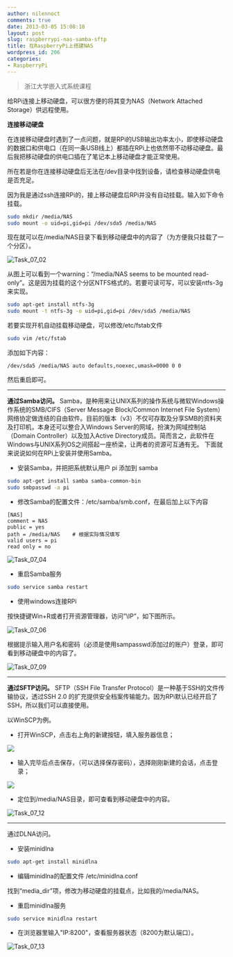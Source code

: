 ```yaml
---
author: nilennoct
comments: true
date: 2013-03-05 15:08:18
layout: post
slug: raspberrypi-nas-samba-sftp
title: 在RaspberryPi上搭建NAS
wordpress_id: 206
categories:
- RaspberryPi
---
```


> 浙江大学嵌入式系统课程


给RPi连接上移动硬盘，可以很方便的将其变为NAS（Network Attached Storage）供远程使用。

**连接移动硬盘**

在连接移动硬盘时遇到了一点问题，就是RPi的USB输出功率太小，即使移动硬盘的数据口和供电口（在同一条USB线上）都插在RPi上也依然带不动移动硬盘。最后我把移动硬盘的供电口插在了笔记本上移动硬盘才能正常使用。

所在若是你在连接移动硬盘后无法在/dev目录中找到设备，请检查移动硬盘供电是否充足。

因为我是通过ssh连接RPi的，接上移动硬盘后RPi并没有自动挂载。输入如下命令挂载。

``` bash
sudo mkdir /media/NAS
sudo mount -o uid=pi,gid=pi /dev/sda5 /media/NAS
```
<!-- more -->

现在就可以在/media/NAS目录下看到移动硬盘中的内容了（为方便我只挂载了一个分区）。

![Task_07_02](http://img.nilennoct.com/wp-content/uploads/2013/03/Task_07_02.png)

从图上可以看到一个warning：“/media/NAS seems to be mounted read-only”。这是因为挂载的这个分区NTFS格式的。若要可读可写，可以安装ntfs-3g来实现。

``` bash
sudo apt-get install ntfs-3g
sudo mount -t ntfs-3g -o uid=pi,gid=pi /dev/sda5 /media/NAS
```

若要实现开机自动挂载移动硬盘，可以修改/etc/fstab文件

``` bash
sudo vim /etc/fstab
```

添加如下内容：

```
/dev/sda5 /media/NAS auto defaults,noexec,umask=0000 0 0
```

然后重启即可。

---

**通过Samba访问。**
Samba，是种用来让UNIX系列的操作系统与微软Windows操作系统的SMB/CIFS（Server Message Block/Common Internet File System）网络协定做连结的自由软件。目前的版本（v3）不仅可存取及分享SMB的资料夹及打印机，本身还可以整合入Windows Server的网域，扮演为网域控制站（Domain Controller）以及加入Active Directory成员。简而言之，此软件在Windows与UNIX系列OS之间搭起一座桥梁，让两者的资源可互通有无。
下面就来说说如何在RPi上安装并使用Samba。

- 安装Samba，并把把系统默认用户 pi 添加到 samba

``` bash
sudo apt-get install samba samba-common-bin
sudo smbpasswd -a pi
```

- 修改Samba的配置文件：/etc/samba/smb.conf，在最后加上以下内容

```
[NAS]
comment = NAS
public = yes
path = /media/NAS    # 根据实际情况填写
valid users = pi
read only = no
```

![Task_07_04](http://img.nilennoct.com/wp-content/uploads/2013/03/Task_07_04.png)

- 重启Samba服务

``` bash
sudo service samba restart
```

- 使用windows连接RPi

按快捷键Win+R或者打开资源管理器，访问”\\IP”，如下图所示。

![Task_07_06](http://img.nilennoct.com/wp-content/uploads/2013/03/Task_07_06.png)

根据提示输入用户名和密码（必须是使用sampasswd添加过的账户）登录，即可看到移动硬盘中的内容了。

![Task_07_09](http://img.nilennoct.com/wp-content/uploads/2013/03/Task_07_09.png)

---

**通过SFTP访问。**
SFTP（SSH File Transfer Protocol）是一种基于SSH的文件传输协议，透过SSH 2.0 的扩充提供安全档案传输能力。因为RPi默认已经开启了SSH，所以我们可以直接使用。

以WinSCP为例。

- 打开WinSCP，点击右上角的新建按钮，填入服务器信息；

![](http://img.nilennoct.com/wp-content/uploads/2013/03/Unnamed-QQ-Screenshot20130301234118.png)

- 输入完毕后点击保存，（可以选择保存密码），选择刚刚新建的会话，点击登录；

![](http://img.nilennoct.com/wp-content/uploads/2013/03/Unnamed-QQ-Screenshot20130301222639.png)

- 定位到/media/NAS目录，即可查看到移动硬盘中的内容。

![Task_07_12](http://img.nilennoct.com/wp-content/uploads/2013/03/Task_07_12.png)

---

通过DLNA访问。

- 安装minidlna

``` bash
sudo apt-get install minidlna
```

- 编辑minidlna的配置文件 /etc/minidlna.conf

找到“media_dir”项，修改为移动硬盘的挂载点，比如我的/media/NAS。

- 重启minidlna服务

``` bash
sudo service minidlna restart
```

- 在浏览器里输入"IP:8200"，查看服务器状态（8200为默认端口）。

![Task_07_13](http://img.nilennoct.com/wp-content/uploads/2013/03/Task_07_131.png)
